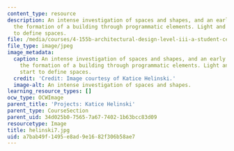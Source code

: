 ```yaml
---
content_type: resource
description: An intense investigation of spaces and shapes, and an early attempt at
  the formation of a building through programmatic elements. Light and materials start
  to define spaces.
file: /media/courses/4-155b-architectural-design-level-iii-a-student-center-for-mit-fall-2004/a7bab49f1495e8ad9e1682f306b58ae7_helinski7.jpg
file_type: image/jpeg
image_metadata:
  caption: An intense investigation of spaces and shapes, and an early attempt at
    the formation of a building through programmatic elements. Light and materials
    start to define spaces.
  credit: 'Credit: Image courtesy of Katice Helinski.'
  image-alt: An intense investigation of spaces and shapes.
learning_resource_types: []
ocw_type: OCWImage
parent_title: 'Projects: Katice Helinski'
parent_type: CourseSection
parent_uid: 34d025b0-7565-7a67-7402-1b63bcc83d09
resourcetype: Image
title: helinski7.jpg
uid: a7bab49f-1495-e8ad-9e16-82f306b58ae7
---
```

